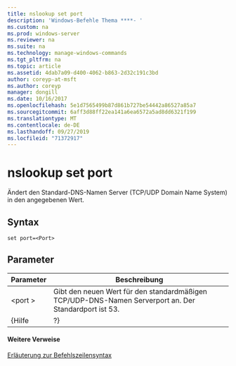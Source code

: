 ```yaml
---
title: nslookup set port
description: 'Windows-Befehle Thema ****- '
ms.custom: na
ms.prod: windows-server
ms.reviewer: na
ms.suite: na
ms.technology: manage-windows-commands
ms.tgt_pltfrm: na
ms.topic: article
ms.assetid: 4dab7a09-d400-4062-b863-2d32c191c3bd
author: coreyp-at-msft
ms.author: coreyp
manager: dongill
ms.date: 10/16/2017
ms.openlocfilehash: 5e1d7565499b87d861b727be54442a86527a85a7
ms.sourcegitcommit: 6aff3d88ff22ea141a6ea6572a5ad8dd6321f199
ms.translationtype: MT
ms.contentlocale: de-DE
ms.lasthandoff: 09/27/2019
ms.locfileid: "71372917"
---
```

# <a name="nslookup-set-port"></a>nslookup set port



Ändert den Standard-DNS-Namen Server (TCP/UDP Domain Name System) in den angegebenen Wert.

## <a name="syntax"></a>Syntax

```
set port=<Port>
```

## <a name="parameters"></a>Parameter

| Parameter |                                          Beschreibung                                          |
|-----------|-----------------------------------------------------------------------------------------------|
|  \<port >  | Gibt den neuen Wert für den standardmäßigen TCP/UDP-DNS-Namen Serverport an. Der Standardport ist 53. |
|   {Hilfe   |                                              ?}                                               |

#### <a name="additional-references"></a>Weitere Verweise

[Erläuterung zur Befehlszeilensyntax](command-line-syntax-key.md)